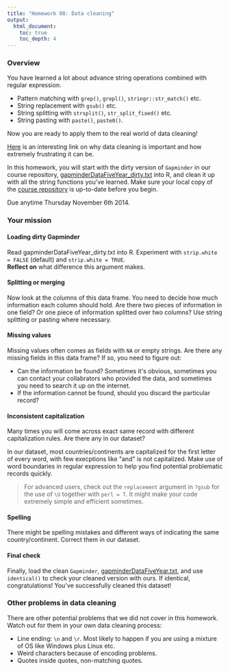 ```yaml
---
title: "Homework 08: Data cleaning"
output:
  html_document:
    toc: true
    toc_depth: 4
---
```


### Overview 

You have learned a lot about advance string operations combined with regular expression.    

  * Pattern matching with `grep()`, `grepl()`, `stringr::str_match()` etc.   
  * String replacement with `gsub()` etc.    
  * String splitting with `strsplit()`, `str_split_fixed()` etc.    
  * String pasting with `paste()`, `paste0()`.   
  
Now you are ready to apply them to the real world of data cleaning!    

[Here](http://biomickwatson.wordpress.com/2014/03/25/biologists-this-is-why-bioinformaticians-hate-you/) is an interesting link on why data cleaning is important and how extremely frustrating it can be.   

In this homework, you will start with the dirty version of `Gapminder` in our course repository, [gapminderDataFiveYear_dirty.txt](https://github.com/STAT545-UBC/STAT545-UBC.github.io/blob/master/gapminderDataFiveYear_dirty.txt) into R, and clean it up with all the string functions you've learned. Make sure your local copy of the [course repository](https://github.com/STAT545-UBC/STAT545-UBC.github.io) is up-to-date before you begin.       

Due anytime Thursday November 6th 2014.  

### Your mission

#### Loading dirty Gapminder

Read gapminderDataFiveYear_dirty.txt into R. Experiment with `strip.white = FALSE` (default) and `strip.white = TRUE`.    
__Reflect on__ what difference this argument makes.     

#### Splitting or merging  

Now look at the columns of this data frame. You need to decide how much information each column should hold. Are there two pieces of information in one field? Or one piece of information splitted over two columns? Use string splitting or pasting where necessary.    

#### Missing values

Missing values often comes as fields with `NA` or empty strings. Are there any missing fields in this data frame? If so, you need to figure out:     

  * Can the information be found? Sometimes it's obvious, sometimes you can contact your collabrators who provided the data, and sometimes you need to search it up on the internet.    
  * If the information cannot be found, should you discard the particular record?    
  
#### Inconsistent capitalization  

Many times you will come across exact same record with different capitalization rules. Are there any in our dataset?    

In our dataset, most countries/continents are capitalized for the first letter of every word, with few execptions like "and" is not capitalized. Make use of word boundaries in regular expression to help you find potential problematic records quickly.    

> For advanced users, check out the `replacement` argument in `?gsub` for the use of `\U` together with `perl = T`. It might make your code extremely simple and efficient sometimes.   

#### Spelling  

There might be spelling mistakes and different ways of indicating the same country/continent. Correct them in our dataset. 

#### Final check

Finally, load the clean `Gapminder`, [gapminderDataFiveYear.txt](https://github.com/STAT545-UBC/STAT545-UBC.github.io/blob/master/gapminderDataFiveYear.txt), and use `identical()` to check your cleaned version with ours. If identical, congratulations! You've successfully cleaned this dataset!    

### Other problems in data cleaning

There are other potential problems that we did not cover in this homework. Watch out for them in your own data cleaning process: 

  * Line ending: `\n` and `\r`. Most likely to happen if you are using a mixture of OS like Windows plus Linux etc.   
  * Weird characters because of encoding problems.       
  * Quotes inside quotes, non-matching quotes.   




